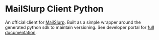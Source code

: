 # MailSlurp Client Python

An official client for [MailSlurp](https://www.mailslurp.com).
Built as a simple wrapper around the generated python sdk to maintain versioning.
See developer portal for [full documentation](https://www.mailslurp.com/developers).

